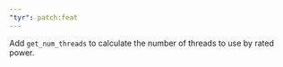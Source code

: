 ```yaml
---
"tyr": patch:feat
---
```


Add `get_num_threads` to calculate the number of threads to use by rated power.
